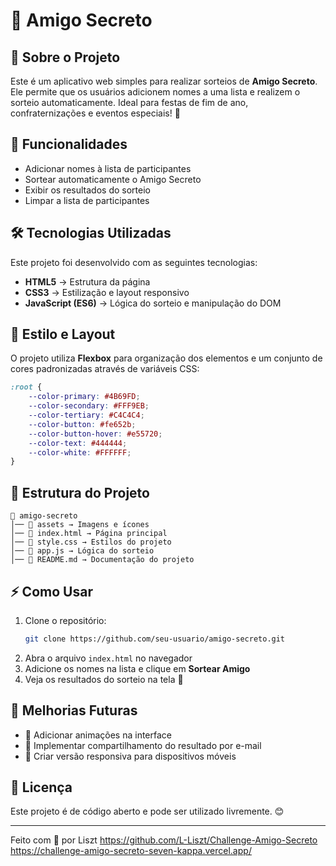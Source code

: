 # 🎁 Amigo Secreto

## 📌 Sobre o Projeto
Este é um aplicativo web simples para realizar sorteios de **Amigo Secreto**. Ele permite que os usuários adicionem nomes a uma lista e realizem o sorteio automaticamente. Ideal para festas de fim de ano, confraternizações e eventos especiais! 🎉

## 🚀 Funcionalidades
- Adicionar nomes à lista de participantes
- Sortear automaticamente o Amigo Secreto
- Exibir os resultados do sorteio
- Limpar a lista de participantes

## 🛠️ Tecnologias Utilizadas
Este projeto foi desenvolvido com as seguintes tecnologias:

- **HTML5** → Estrutura da página
- **CSS3** → Estilização e layout responsivo
- **JavaScript (ES6)** → Lógica do sorteio e manipulação do DOM

## 🎨 Estilo e Layout
O projeto utiliza **Flexbox** para organização dos elementos e um conjunto de cores padronizadas através de variáveis CSS:

```css
:root {
    --color-primary: #4B69FD;
    --color-secondary: #FFF9EB;
    --color-tertiary: #C4C4C4;
    --color-button: #fe652b;
    --color-button-hover: #e55720;
    --color-text: #444444;
    --color-white: #FFFFFF;
}
```

## 📂 Estrutura do Projeto
```
📁 amigo-secreto
│── 📁 assets → Imagens e ícones
│── 📄 index.html → Página principal
│── 📄 style.css → Estilos do projeto
│── 📄 app.js → Lógica do sorteio
│── 📄 README.md → Documentação do projeto
```

## ⚡ Como Usar
1. Clone o repositório:
   ```sh
   git clone https://github.com/seu-usuario/amigo-secreto.git
   ```
2. Abra o arquivo `index.html` no navegador
3. Adicione os nomes na lista e clique em **Sortear Amigo**
4. Veja os resultados do sorteio na tela 🎉

## 📌 Melhorias Futuras
- 🔹 Adicionar animações na interface
- 🔹 Implementar compartilhamento do resultado por e-mail
- 🔹 Criar versão responsiva para dispositivos móveis

## 📜 Licença
Este projeto é de código aberto e pode ser utilizado livremente. 😊

---

Feito com 💙 por Liszt 
https://github.com/L-Liszt/Challenge-Amigo-Secreto
https://challenge-amigo-secreto-seven-kappa.vercel.app/

